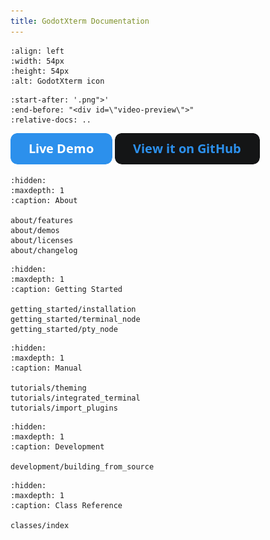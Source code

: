 ```yaml
---
title: GodotXterm Documentation
---
```


```{image} ../icon.png
:align: left
:width: 54px
:height: 54px
:alt: GodotXterm icon
```

```{include} ../README.md
:start-after: '.png">'
:end-before: "<div id=\"video-preview\">"
:relative-docs: ..
```

[![Live Demo](./_static/images/button_live_demo.png)](https://lihop.github.io/godot-xterm-dist/demo)
[![View it on GitHub](./_static/images/button_view_it_on_github.png)](https://github.com/lihop/godot-xterm)

```{toctree}
:hidden:
:maxdepth: 1
:caption: About

about/features
about/demos
about/licenses
about/changelog
```

```{toctree}
:hidden:
:maxdepth: 1
:caption: Getting Started

getting_started/installation
getting_started/terminal_node
getting_started/pty_node
```

```{toctree}
:hidden:
:maxdepth: 1
:caption: Manual

tutorials/theming
tutorials/integrated_terminal
tutorials/import_plugins
```

```{toctree}
:hidden:
:maxdepth: 1
:caption: Development

development/building_from_source
```

```{toctree}
:hidden:
:maxdepth: 1
:caption: Class Reference

classes/index
```
